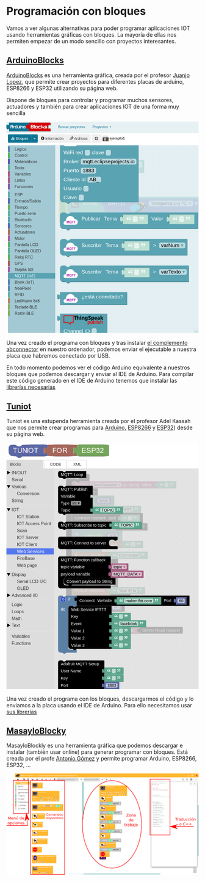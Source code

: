 # Programación con bloques

Vamos a ver algunas alternativas para poder programar aplicaciones IOT usando herramientas gráficas con bloques. La mayoría de ellas nos permiten empezar de un modo sencillo con proyectos interesantes.

## [ArduinoBlocks](http://www.arduinoblocks.com)

[ArduinoBlocks](http://www.arduinoblocks.com) es una herramienta gráfica, creada por el profesor [Juanjo Lopez](https://twitter.com/juanjolopezibi), que permite crear proyectos para diferentes placas de arduino, ESP8266 y ESP32 utilizando su página web. 

Dispone de bloques para controlar y programar muchos sensores, actuadores y también para crear aplicaciones IOT de una forma muy sencilla

![](./images/IOT_arduinoblocks.png)

Una vez creado el programa con bloques y tras instalar [el complemento abconnector](http://www.arduinoblocks.com/web/site/abconnector5) en nuestro ordenador, podemos enviar el ejecutable a nuestra placa que habremos conectado por USB.

En todo momento podemos ver el código Arduino equivalente a nuestros bloques que podemos descargar y enviar al IDE de Arduino. Para compilar este código generado en el IDE de Arduino tenemos que instalar las [librerías necesarias](http://www.arduinoblocks.com/web/help/libraries)

## [Tuniot](http://easycoding.tn/esp32/demos/code/)


Tuniot es una estupenda herramienta creada por el profesor Adel Kassah que nos permite crear programas para [Arduino](http://easycoding.tn/bde/demos/code/?lang=es), [ESP8266](http://easycoding.tn/tuniot/demos/code/) y [ESP32](http://easycoding.tn/esp32/demos/code/)) desde su página web.

![](./images/IOT_tuniot.png)

Una vez creado el programa con los bloques, descargarmos el código y lo enviamos a la placa usando el IDE de Arduino. Para ello necesitamos usar [sus librerías](http://easycoding.tn/index.php/resources/)


## [MasayloBlocky](https://clubroboticagranada.github.io/MASAYLO-CRG/masayloBlockly/descarga/)

MasayloBlockly es una herramienta gráfica que podemos descargar e instalar (también usar online) para generar programar con bloques. Está creada por el profe [Antonio Gómez](https://twitter.com/antoniotecnocr) y permite programar Arduino, ESP8266, ESP32, ...

![](./images/primerVistazoMasaylo.png)

